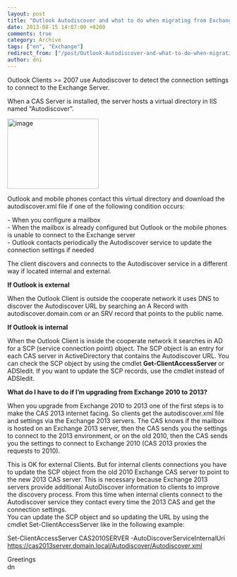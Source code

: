 ```yaml
---
layout: post
title: "Outlook Autodiscover and what to do when migrating from Exchange 2010 to 2013"
date: 2013-08-15 14:07:00 +0200
comments: true
category: Archive
tags: ["en", "Exchange"]
redirect_from: ["/post/Outlook-Autodiscover-and-what-to-do-when-migrating-from-Exchange-2010-to-2013", "/post/outlook-autodiscover-and-what-to-do-when-migrating-from-exchange-2010-to-2013"]
author: dni
---
```

<!-- more -->
<p>Outlook Clients &gt;= 2007 use Autodiscover to detect the connection settings to connect to the Exchange Server.</p>
<p>When a CAS Server is installed, the server hosts a virtual directory in IIS named &ldquo;Autodiscover&rdquo;.</p>
<p><a href="/assets/archive/image_567.png"><img style="background-image: none; padding-top: 0px; padding-left: 0px; margin: 0px; display: inline; padding-right: 0px; border: 0px;" title="image" src="/assets/archive/image_thumb_565.png" alt="image" width="207" height="159" border="0" /></a></p>
<p>Outlook and mobile phones contact this virtual directory and download the autodiscover.xml file if one of the following condition occurs:</p>
<p>- When you configure a mailbox <br />- When the mailbox is already configured but Outlook or the mobile phones is unable to connect to the Exchange server <br />- Outlook contacts periodically the Autodiscover service to update the connection settings if needed</p>
<p>The client discovers and connects to the Autodiscover service in a different way if located internal and external.</p>
<p><strong>If Outlook is external</strong></p>
<p>When the Outlook Client is outside the cooperate network it uses DNS to discover the Autodiscover URL by searching an A Record with autodiscover.domain.com or an SRV record that points to the public name.</p>
<p><strong>If Outlook is internal</strong></p>
<p>When the Outlook Client is inside the cooperate network it searches in AD for a SCP (service connection point) object. The SCP object is an entry for each CAS server in ActiveDirectory that contains the Autodiscover URL. You can check the SCP object by using the cmdlet <strong>Get-ClientAccessServer </strong>or ADSIedit. If you want to update the SCP records, use the cmdlet instead of ADSIedit.</p>
<p><strong>What do I have to do if I&rsquo;m upgrading from Exchange 2010 to 2013?</strong></p>
<p>When you upgrade from Exchange 2010 to 2013 one of the first steps is to make the CAS 2013 internet facing. So clients get the autodiscover.xml file and settings via the Exchange 2013 servers. The CAS knows if the mailbox is hosted on an Exchange 2013 server, then the CAS sends you the settings to connect to the 2013 environment, or on the old 2010, then the CAS sends you the settings to connect to Exchange 2010 (CAS 2013 proxies the requests to 2010).</p>
<p>This is OK for external Clients. But for internal clients connections you have to update the SCP object from the old 2010 Exchange CAS server to point to the new 2013 CAS server. This is necessary because Exchange 2013 servers provide additional AutoDiscover information to clients to improve the discovery process. From this time when internal clients connect to the Autodiscover service they contact every time the 2013 CAS and get the connection settings. <br />You can update the SCP object and so updating the URL by using the cmdlet Set-ClientAccessServer like in the following example:</p>
<p>Set-ClientAccessServer CAS2010SERVER -AutoDiscoverServiceInternalUri <a href="https://cas2013server.domain.local/Autodiscover/Autodiscover.xml">https://cas2013server.domain.local/Autodiscover/Autodiscover.xml</a></p>
<p>Greetings <br />dn</p>

